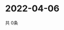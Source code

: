# 2022-04-06
  共 0条

  <!-- BEGIN -->
  <!-- 最后更新时间Wed Apr 06 2022 09:06:25 GMT+0000 (Coordinated Universal Time) -->
  
  <!-- END -->
  
  